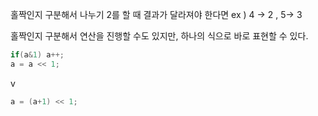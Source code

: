홀짝인지 구분해서 나누기 2를 할 때 결과가 달라져야 한다면
ex ) 4 -> 2 , 5-> 3

홀짝인지 구분해서 연산을 진행할 수도 있지만, 하나의 식으로 바로 표현할 수 있다.

```c++
if(a&1) a++;
a = a << 1;
```

v

```c++
a = (a+1) << 1;
```
